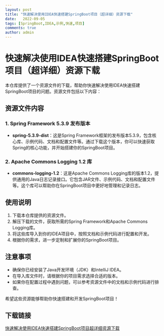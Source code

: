 ```yaml
---
layout: post
title: "快速解决使用IDEA快速搭建SpringBoot项目（超详细）资源下载"
date:   2022-09-05
tags: [SpringBoot,IDEA,示例,快速,项目]
comments: true
author: admin
---
```

# 快速解决使用IDEA快速搭建SpringBoot项目（超详细）资源下载

本仓库提供了一个资源文件的下载，帮助你快速解决使用IDEA快速搭建SpringBoot项目的问题。资源文件包括以下内容：

## 资源文件内容

### 1. Spring Framework 5.3.9 发布版本
- **spring-5.3.9-dist**：这是Spring Framework框架的发布版本5.3.9，包含核心库、示例代码、文档和配置文件等。通过下载这个版本，你可以快速获取Spring的核心功能，并开始搭建你的SpringBoot项目。

### 2. Apache Commons Logging 1.2 库
- **commons-logging-1.2**：这是Apache Commons Logging库的版本1.2，提供通用的Java日志记录接口。它包含JAR文件、示例代码、文档和配置文件等。这个库可以帮助你在SpringBoot项目中更好地管理和记录日志。

## 使用说明
1. 下载本仓库提供的资源文件。
2. 解压下载的文件，获取所需的Spring Framework和Apache Commons Logging库。
3. 将这些库导入到你的IDEA项目中，按照文档和示例代码进行配置和开发。
4. 根据你的需求，进一步定制和扩展你的SpringBoot项目。

## 注意事项
- 确保你已经安装了Java开发环境（JDK）和IntelliJ IDEA。
- 在导入库文件时，请根据你的项目需求选择合适的版本。
- 如果你在配置过程中遇到问题，可以参考资源文件中的文档和示例代码进行排查。

希望这些资源能够帮助你快速搭建和开发SpringBoot项目！

## 下载链接

[快速解决使用IDEA快速搭建SpringBoot项目超详细资源下载](https://pan.quark.cn/s/3dc73428ce29)